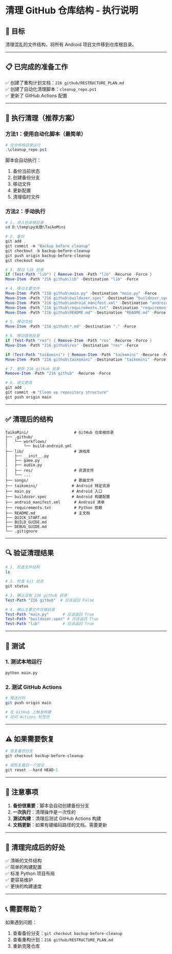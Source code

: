 # 清理 GitHub 仓库结构 - 执行说明

## 🎯 目标

清理混乱的文件结构，将所有 Android 项目文件移到仓库根目录。

---

## 📋 已完成的准备工作

✅ 创建了重构计划文档：`216 github/RESTRUCTURE_PLAN.md`  
✅ 创建了自动化清理脚本：`cleanup_repo.ps1`  
✅ 更新了 GitHub Actions 配置  

---

## 🚀 执行清理（推荐方案）

### 方法1：使用自动化脚本（最简单）

```powershell
# 在仓库根目录运行
.\cleanup_repo.ps1
```

脚本会自动执行：
1. 备份当前状态
2. 创建备份分支
3. 移动文件
4. 更新配置
5. 清理临时文件

### 方法2：手动执行

```powershell
# 1. 进入仓库根目录
cd D:\temp\py太鼓\TaikoMini

# 2. 备份
git add .
git commit -m "Backup before cleanup"
git checkout -b backup-before-cleanup
git push origin backup-before-cleanup
git checkout main

# 3. 移动 lib 目录
if (Test-Path "lib") { Remove-Item -Path "lib" -Recurse -Force }
Move-Item -Path "216 github\lib" -Destination "lib" -Force

# 4. 移动主要文件
Move-Item -Path "216 github\main.py" -Destination "main.py" -Force
Move-Item -Path "216 github\buildozer.spec" -Destination "buildozer.spec" -Force
Move-Item -Path "216 github\android_manifest.xml" -Destination "android_manifest.xml" -Force
Move-Item -Path "216 github\requirements.txt" -Destination "requirements.txt" -Force
Move-Item -Path "216 github\README.md" -Destination "README.md" -Force

# 5. 移动文档
Move-Item -Path "216 github\*.md" -Destination "." -Force

# 6. 移动其他目录
if (Test-Path "res") { Remove-Item -Path "res" -Recurse -Force }
Move-Item -Path "216 github\res" -Destination "res" -Force

if (Test-Path "taikomini") { Remove-Item -Path "taikomini" -Recurse -Force }
Move-Item -Path "216 github\taikomini" -Destination "taikomini" -Force

# 7. 删除 216 github 目录
Remove-Item -Path "216 github" -Recurse -Force

# 8. 提交更改
git add .
git commit -m "Clean up repository structure"
git push origin main
```

---

## ✅ 清理后的结构

```
TaikoMini/                    # GitHub 仓库根目录
├── .github/
│   └── workflows/
│       └── build-android.yml
├── lib/                      # 游戏库
│   ├── __init__.py
│   ├── game.py
│   ├── audio.py
│   ├── res/                  # 资源文件
│   └── ...
├── songs/                    # 歌曲文件
├── taikomini/               # Android 特定资源
├── main.py                  # Android 入口
├── buildozer.spec           # Android 构建配置
├── android_manifest.xml      # Android 清单
├── requirements.txt          # Python 依赖
├── README.md                 # 主文档
├── QUICK_START.md
├── BUILD_GUIDE.md
├── DEBUG_GUIDE.md
└── .gitignore
```

---

## 🔍 验证清理结果

```powershell
# 1. 检查文件结构
ls

# 2. 检查 Git 状态
git status

# 3. 确认没有 216 github 目录
Test-Path "216 github"  # 应该返回 False

# 4. 确认主要文件在根目录
Test-Path "main.py"      # 应该返回 True
Test-Path "buildozer.spec" # 应该返回 True
Test-Path "lib"          # 应该返回 True
```

---

## 🧪 测试

### 1. 测试本地运行

```bash
python main.py
```

### 2. 测试 GitHub Actions

```bash
# 推送代码
git push origin main

# 在 GitHub 上触发构建
# 访问 Actions 标签页
```

---

## ⚠️ 如果需要恢复

```powershell
# 恢复备份分支
git checkout backup-before-cleanup

# 或恢复最后一个提交
git reset --hard HEAD~1
```

---

## 📝 注意事项

1. **备份很重要**：脚本会自动创建备份分支
2. **一次执行**：清理操作是一次性的
3. **测试构建**：清理后测试 GitHub Actions 构建
4. **文档更新**：如果有硬编码路径的文档，需要更新

---

## 🎉 清理完成后的好处

✅ 清晰的文件结构  
✅ 简单的构建配置  
✅ 标准 Python 项目布局  
✅ 更容易维护  
✅ 更快的构建速度  

---

## 📞 需要帮助？

如果遇到问题：
1. 查看备份分支：`git checkout backup-before-cleanup`
2. 查看重构计划：`216 github/RESTRUCTURE_PLAN.md`
3. 重新克隆仓库

